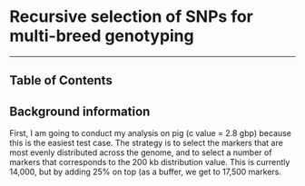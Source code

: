 # Recursive selection of SNPs for multi-breed genotyping
---

## Table of Contents

## Background information

First, I am going to conduct my analysis on pig (c value = 2.8 gbp) because this is the easiest test case. The strategy is to select the markers that are most evenly distributed across the genome, and to select a number of markers that corresponds to the 200 kb distribution value. This is currently 14,000, but by adding 25% on top (as a buffer, we get to 17,500 markers.